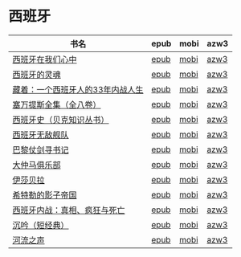 # 西班牙

| 书名 | epub | mobi | azw3 |
| --- | --- | --- | --- |
| [西班牙在我们心中](http://ct.dalanmei.com/f/31084289-771246347-3f667a) | [epub](http://ct.dalanmei.com/f/31084289-771246347-3f667a) | [mobi](http://ct.dalanmei.com/f/31084289-771230842-050753) | [azw3](http://ct.dalanmei.com/f/31084289-771236090-a98e57) |
| [西班牙的灵魂](http://ct.dalanmei.com/f/31084289-575330780-b72d22) | [epub](http://ct.dalanmei.com/f/31084289-575330780-b72d22) | [mobi](http://ct.dalanmei.com/f/31084289-575220421-090005) | [azw3](http://ct.dalanmei.com/f/31084289-575305153-f876f6) |
| [藏着：一个西班牙人的33年内战人生](http://ct.dalanmei.com/f/31084289-572080042-650a33) | [epub](http://ct.dalanmei.com/f/31084289-572080042-650a33) | [mobi](http://ct.dalanmei.com/f/31084289-571729733-482449) | [azw3](http://ct.dalanmei.com/f/31084289-572106839-42723c) |
| [塞万提斯全集（全八卷）](http://ct.dalanmei.com/f/31084289-572114645-045406) | [epub](http://ct.dalanmei.com/f/31084289-572114645-045406) | [mobi](http://ct.dalanmei.com/f/31084289-571712147-60b5b5) | [azw3](http://ct.dalanmei.com/f/31084289-572132733-6cdabd) |
| [西班牙史（贝克知识丛书）](http://ct.dalanmei.com/f/31084289-572117134-d949ce) | [epub](http://ct.dalanmei.com/f/31084289-572117134-d949ce) | [mobi](http://ct.dalanmei.com/f/31084289-571654960-e0000b) | [azw3](http://ct.dalanmei.com/f/31084289-572179564-4e9dc0) |
| [西班牙无敌舰队](http://ct.dalanmei.com/f/31084289-571801811-94b511) | [epub](http://ct.dalanmei.com/f/31084289-571801811-94b511) | [mobi](http://ct.dalanmei.com/f/31084289-571532152-edbec1) | [azw3](http://ct.dalanmei.com/f/31084289-572195068-132b04) |
| [巴黎仗剑寻书记](http://ct.dalanmei.com/f/31084289-571917484-c000f4) | [epub](http://ct.dalanmei.com/f/31084289-571917484-c000f4) | [mobi](http://ct.dalanmei.com/f/31084289-571558345-466896) | [azw3](http://ct.dalanmei.com/f/31084289-572203941-f73825) |
| [大仲马俱乐部](http://ct.dalanmei.com/f/31084289-571917564-3fed0b) | [epub](http://ct.dalanmei.com/f/31084289-571917564-3fed0b) | [mobi](http://ct.dalanmei.com/f/31084289-571558352-ad1dc0) | [azw3](http://ct.dalanmei.com/f/31084289-572203945-196174) |
| [伊莎贝拉](http://ct.dalanmei.com/f/31084289-571736953-1886df) | [epub](http://ct.dalanmei.com/f/31084289-571736953-1886df) | [mobi](http://ct.dalanmei.com/f/31084289-571605276-02b09a) | [azw3](http://ct.dalanmei.com/f/31084289-571915942-de275c) |
| [希特勒的影子帝国](http://ct.dalanmei.com/f/31084289-571801918-ab8206) | [epub](http://ct.dalanmei.com/f/31084289-571801918-ab8206) | [mobi](http://ct.dalanmei.com/f/31084289-571532196-9fdb9c) | [azw3](http://ct.dalanmei.com/f/31084289-571989403-8f9dd4) |
| [西班牙内战：真相、疯狂与死亡](http://ct.dalanmei.com/f/31084289-571920627-8a1472) | [epub](http://ct.dalanmei.com/f/31084289-571920627-8a1472) | [mobi](http://ct.dalanmei.com/f/31084289-571559210-931baf) | [azw3](http://ct.dalanmei.com/f/31084289-572076605-cbc5d9) |
| [沉吟（短经典）](http://ct.dalanmei.com/f/31084289-571779786-8d7d95) | [epub](http://ct.dalanmei.com/f/31084289-571779786-8d7d95) | [mobi](http://ct.dalanmei.com/f/31084289-571523943-9f92c4) | [azw3](http://ct.dalanmei.com/f/31084289-571879658-c95d0f) |
| [河流之声](None) | [epub](None) | [mobi](None) | [azw3](None) |
